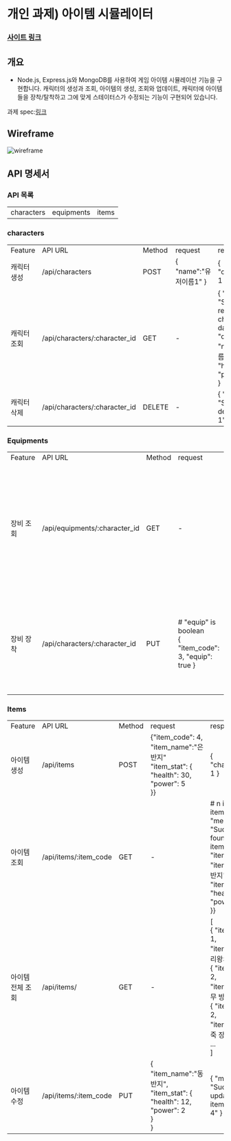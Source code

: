 # 개인 과제) 아이템 시뮬레이터

### [사이트 링크](http://ec2-3-34-134-110.ap-northeast-2.compute.amazonaws.com:3000/)
## 개요

- Node.js, Express.js와 MongoDB를 사용하여 게임 아이템 시뮬레이션 기능을 구현합니다. 캐릭터의 생성과 조회, 아이템의 생성, 조회와 업데이트, 캐릭터에 아이템들을 장착/탈착하고 그에 맞게 스테이터스가 수정되는 기능이 구현되어 있습니다.

과제 spec:[링크](https://teamsparta.notion.site/Node-js-c97fbe7a14194cd592b71a0019c4b4ad)

## Wireframe
![wireframe](https://github.com/donkim1212/ch3-item-simulator/assets/32076275/ce2e1083-8071-4ca4-81c6-f5480cd8b593)

## API 명세서

### API 목록
<table>
  <tr>
    <td>characters</td><td>equipments</td><td>items</td>
  </tr>
</table>

### characters
<table>
  <tr>
    <td>Feature</td><td>API URL</td><td>Method</td><td>request</td><td>response</td>
  </tr>
  <tr>
    <td>캐릭터 생성</td><td>/api/characters</td><td>POST</td>
    <td>
      { "name":"유저이름1" }
    </td>
    <td>
      { "character_id": 1 }
    </td>
  </tr>
  <tr>
    <td>캐릭터 조회</td><td>/api/characters/:character_id</td><td>GET</td>
    <td>
      -
    </td>
    <td>
      { "message": "Successfully retrieved character data.",<br>"data": { "name":"유저이름1", "health":500, "power":100 } }
    </td>
  </tr>
  <tr>
    <td>캐릭터 삭제</td><td>/api/characters/:character_id</td><td>DELETE</td>
    <td>
      -
    </td>
    <td>
      { "message": "Successfully deleted user 1" }
    </td>
  </tr>
</table>

### Equipments
<table>
  <tr>
    <td>Feature</td><td>API URL</td><td>Method</td><td>request</td><td>response</td>
  </tr>
  <tr>
    <td>장비 조회</td><td>/api/equipments/:character_id</td><td>GET</td>
    <td>
      -
    </td>
    <td>
      { "message": "Retrieving equipment data for character_id: 1",<br>
      "data": [<br>
      {"item_code":1, "item_name":"서리왕의 검"},<br>
      {"item_code":2, "item_name":"나무 방패"}<br>
      ]}
    </td>
  </tr>
  <tr>
    <td>장비 장착</td><td>/api/characters/:character_id</td><td>PUT</td>
    <td>
      # "equip" is boolean<br>
      { "item_code": 3, "equip": true }
    </td>
    <td>
      # "equip" = true<br>
      { "message": "Equipped the item '가죽 장화'." }<br>
      # "equip" = false<br>
      { "message": "Unquipped the item '가죽 장화'." }
    </td>
  </tr>
</table>

### Items
<table>
  <tr>
    <td>Feature</td><td>API URL</td><td>Method</td><td>request</td><td>response</td>
  </tr>
  <tr>
    <td>아이템 생성</td><td>/api/items</td><td>POST</td>
    <td>
      {"item_code": 4,<br>
      "item_name":"은 반지"<br>
      "item_stat": {<br>
        "health": 30,<br>
        "power": 5<br>
      }}
    </td>
    <td>
      { "character_id": 1 }
    </td>
  </tr>
  <tr>
    <td>아이템 조회</td><td>/api/items/:item_code</td><td>GET</td>
    <td>
      -
    </td>
    <td>
      # n is the item_code
      { "message": "Successfully found item with item_code: n",<br>
      "item_code": 4,<br>
      "item_name":"은 반지"<br>
      "item_stat": {<br>
        "health": 30,<br>
        "power": 5<br>
      }}
    </td>
  </tr>
  <tr>
    <td>아이템 전체 조회</td><td>/api/items/</td><td>GET</td>
    <td>
      -
    </td>
    <td>
      [<br>
      { "item_code": 1, "item_name":"서리왕의 검" },<br>
      { "item_code": 2, "item_name":"나무 방패" },<br>
      { "item_code": 2, "item_name":"가죽 장화" },<br> ...
      <br>]
    </td>
  </tr>
  <tr>
    <td>아이템 수정</td><td>/api/items/:item_code</td><td>PUT</td>
    <td>
      {<br>
      	"item_name":"동 반지",<br>
      	"item_stat": {<br>
      		"health": 12,<br>
      		"power": 2<br>
      	}<br>
      }
    </td>
    <td>
      { "message": "Successfully updated the item with code: 4" }
    </td>
  </tr>
</table>
